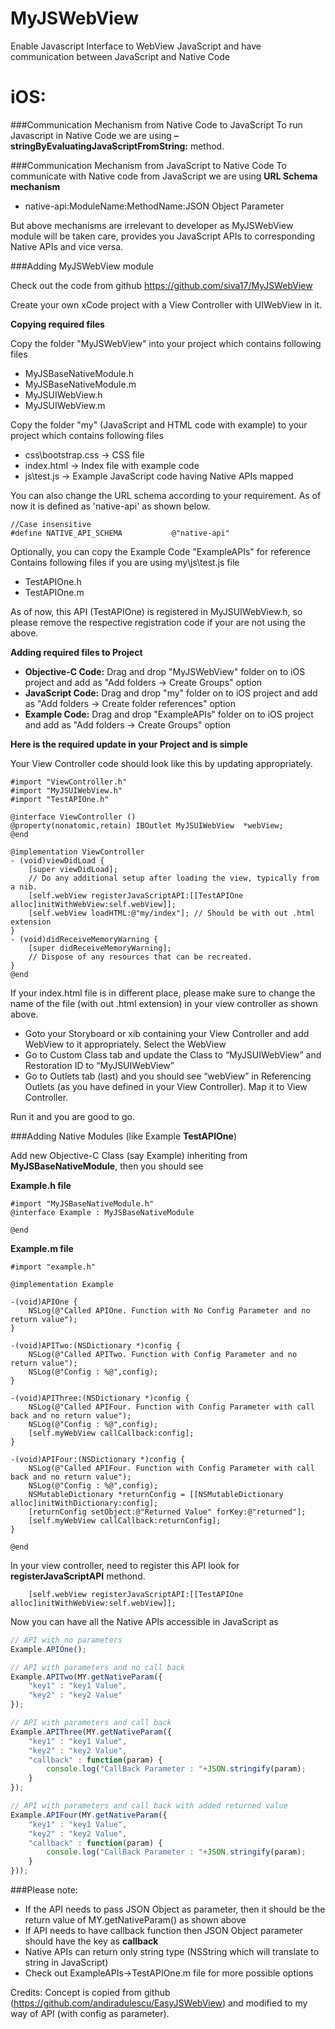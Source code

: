 MyJSWebView
===========

Enable Javascript Interface to WebView JavaScript and have communication between JavaScript and Native Code

iOS:
====

###Communication Mechanism from Native Code to JavaScript
To run Javascript in Native Code we are using **– stringByEvaluatingJavaScriptFromString:** method.

###Communication Mechanism from JavaScript to Native Code
To communicate with Native code from JavaScript we are using **URL Schema mechanism**
* native-api:ModuleName:MethodName:JSON Object Parameter

But above mechanisms are irrelevant to developer as MyJSWebView module will be taken care, provides you JavaScript APIs to corresponding Native APIs and vice versa.

###Adding MyJSWebView module

Check out the code from github https://github.com/siva17/MyJSWebView

Create your own xCode project with a View Controller with UIWebView in it.

**Copying required files**

Copy the folder "MyJSWebView" into your project which contains following files
* MyJSBaseNativeModule.h
* MyJSBaseNativeModule.m
* MyJSUIWebView.h
* MyJSUIWebView.m

Copy the folder "my" (JavaScript and HTML code with example) to your project which contains following files
* css\bootstrap.css	-> CSS file
* index.html		-> Index file with example code
* js\test.js		-> Example JavaScript code having Native APIs mapped 

You can also change the URL schema according to your requirement. As of now it is defined as 'native-api' as shown below.

```obj-c
//Case insensitive
#define NATIVE_API_SCHEMA           @"native-api"
```

Optionally, you can copy the Example Code "ExampleAPIs" for reference Contains following files if you are using my\js\test.js file
* TestAPIOne.h
* TestAPIOne.m

As of now, this API (TestAPIOne) is registered in MyJSUIWebView.h, so please remove the respective registration code if your are not using the above.

**Adding required files to Project**

* **Objective-C Code:** Drag and drop "MyJSWebView" folder on to iOS project and add as "Add folders -> Create Groups" option
* **JavaScript Code:** Drag and drop "my" folder on to iOS project and add as "Add folders -> Create folder references" option
* **Example Code:** Drag and drop "ExampleAPIs" folder on to iOS project and add as "Add folders -> Create Groups" option

**Here is the required update in your Project and is simple**

Your View Controller code should look like this by updating appropriately.

```obj-c
#import "ViewController.h"
#import "MyJSUIWebView.h"
#import "TestAPIOne.h"

@interface ViewController ()
@property(nonatomic,retain) IBOutlet MyJSUIWebView	*webView;
@end

@implementation ViewController
- (void)viewDidLoad {
	[super viewDidLoad];
	// Do any additional setup after loading the view, typically from a nib.
    [self.webView registerJavaScriptAPI:[[TestAPIOne alloc]initWithWebView:self.webView]];
    [self.webView loadHTML:@"my/index"]; // Should be with out .html extension
}
- (void)didReceiveMemoryWarning {
	[super didReceiveMemoryWarning];
	// Dispose of any resources that can be recreated.
}
@end
```

If your index.html file is in different place, please make sure to change the name of the file (with out .html extension) in your view controller as shown above.

* Goto your Storyboard or xib containing your View Controller and add WebView to it appropriately. Select the WebView 
* Go to Custom Class tab and update the Class to “MyJSUIWebView” and Restoration ID to “MyJSUIWebView”
* Go to Outlets tab (last) and you should see “webView” in Referencing Outlets (as you have defined in your View Controller). Map it to View Controller.

Run it and you are good to go.

###Adding Native Modules (like Example **TestAPIOne**)

Add new Objective-C Class (say Example) inheriting from **MyJSBaseNativeModule**, then you should see

**Example.h file**
```obj-c
#import "MyJSBaseNativeModule.h"
@interface Example : MyJSBaseNativeModule

@end
```

**Example.m file**
```obj-c
#import "example.h"

@implementation Example

-(void)APIOne {
    NSLog(@"Called APIOne. Function with No Config Parameter and no return value");
}

-(void)APITwo:(NSDictionary *)config {
    NSLog(@"Called APITwo. Function with Config Parameter and no return value");
    NSLog(@"Config : %@",config);
}

-(void)APIThree:(NSDictionary *)config {
    NSLog(@"Called APIFour. Function with Config Parameter with call back and no return value");
    NSLog(@"Config : %@",config);
    [self.myWebView callCallback:config];
}

-(void)APIFour:(NSDictionary *)config {
	NSLog(@"Called APIFour. Function with Config Parameter with call back and no return value");
	NSLog(@"Config : %@",config);
    NSMutableDictionary *returnConfig = [[NSMutableDictionary alloc]initWithDictionary:config];
    [returnConfig setObject:@"Returned Value" forKey:@"returned"];
    [self.myWebView callCallback:returnConfig];
}

@end
```

In your view controller, need to register this API look for **registerJavaScriptAPI** methond. 
```obj-c
    [self.webView registerJavaScriptAPI:[[TestAPIOne alloc]initWithWebView:self.webView]];
```

Now you can have all the Native APIs accessible in JavaScript as
```js
// API with no parameters
Example.APIOne();

// API with parameters and no call back
Example.APITwo(MY.getNativeParam({
	"key1" : "key1 Value",
	"key2" : "key2 Value"
});

// API with parameters and call back
Example.APIThree(MY.getNativeParam({
    "key1" : "key1 Value",
	"key2" : "key2 Value",
    "callback" : function(param) {
        console.log("CallBack Parameter : "+JSON.stringify(param);
    }
});

// API with parameters and call back with added returned value
Example.APIFour(MY.getNativeParam({
    "key1" : "key1 Value",
    "key2" : "key2 Value",
    "callback" : function(param) {
        console.log("CallBack Parameter : "+JSON.stringify(param);
    }
}));
```

###Please note:
* If the API needs to pass JSON Object as parameter, then it should be the return value of MY.getNativeParam() as shown above
* If API needs to have callback function then JSON Object parameter should have the key as **callback**
* Native APIs can return only string type (NSString which will translate to string in JavaScript)
* Check out ExampleAPIs->TestAPIOne.m file for more possible options



Credits: Concept is copied from github (https://github.com/andiradulescu/EasyJSWebView) and modified to my way of API (with config as parameter).

